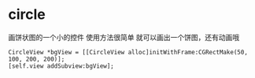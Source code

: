 # circle
画饼状图的一个小的控件
使用方法很简单
就可以画出一个饼图，还有动画哦

    
    CircleView *bgView = [[CircleView alloc]initWithFrame:CGRectMake(50, 100, 200, 200)];
    [self.view addSubview:bgView];
    
